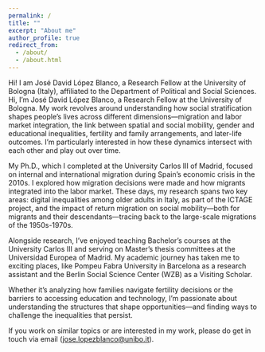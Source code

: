 ```yaml
---
permalink: /
title: ""
excerpt: "About me"
author_profile: true
redirect_from: 
  - /about/
  - /about.html
---
```



Hi!
I am José David López Blanco, a Research Fellow at the University of Bologna (Italy), affiliated to the Department of Political and Social Sciences.
Hi, I’m José David López Blanco, a Research Fellow at the University of Bologna. My work revolves around understanding how social stratification shapes people’s lives across different dimensions—migration and labor market integration, the link between spatial and social mobility, gender and educational inequalities, fertility and family arrangements, and later-life outcomes. I’m particularly interested in how these dynamics intersect with each other and play out over time.

My Ph.D., which I completed at the University Carlos III of Madrid, focused on internal and international migration during Spain’s economic crisis in the 2010s. I explored how migration decisions were made and how migrants integrated into the labor market. These days, my research spans two key areas: digital inequalities among older adults in Italy, as part of the ICTAGE project, and the impact of return migration on social mobility—both for migrants and their descendants—tracing back to the large-scale migrations of the 1950s-1970s.

Alongside research, I’ve enjoyed teaching Bachelor’s courses at the University Carlos III and serving on Master’s thesis committees at the Universidad Europea of Madrid. My academic journey has taken me to exciting places, like Pompeu Fabra University in Barcelona as a research assistant and the Berlin Social Science Center (WZB) as a Visiting Scholar.

Whether it’s analyzing how families navigate fertility decisions or the barriers to accessing education and technology, I’m passionate about understanding the structures that shape opportunities—and finding ways to challenge the inequalities that persist.


If you work on similar topics or are interested in my work, please do get in touch via email (jose.lopezblanco@unibo.it). 

